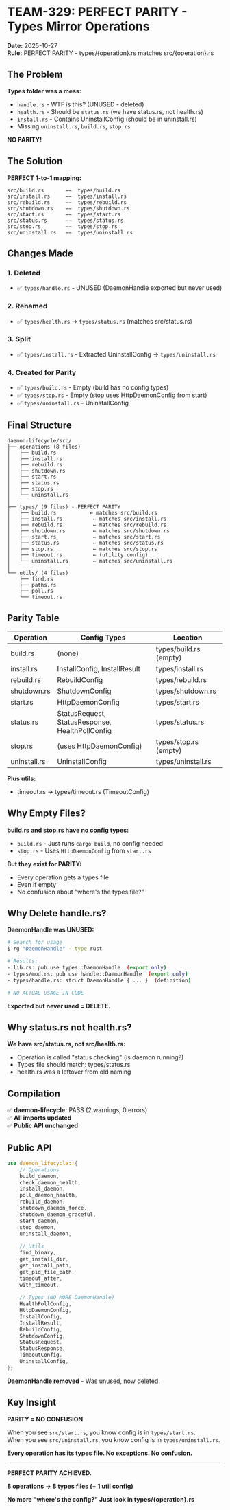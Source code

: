 # TEAM-329: PERFECT PARITY - Types Mirror Operations

**Date:** 2025-10-27  
**Rule:** PERFECT PARITY - types/{operation}.rs matches src/{operation}.rs

## The Problem

**Types folder was a mess:**
- `handle.rs` - WTF is this? (UNUSED - deleted)
- `health.rs` - Should be `status.rs` (we have status.rs, not health.rs)
- `install.rs` - Contains UninstallConfig (should be in uninstall.rs)
- Missing `uninstall.rs`, `build.rs`, `stop.rs`

**NO PARITY!**

## The Solution

**PERFECT 1-to-1 mapping:**

```
src/build.rs       ←→  types/build.rs
src/install.rs     ←→  types/install.rs
src/rebuild.rs     ←→  types/rebuild.rs
src/shutdown.rs    ←→  types/shutdown.rs
src/start.rs       ←→  types/start.rs
src/status.rs      ←→  types/status.rs
src/stop.rs        ←→  types/stop.rs
src/uninstall.rs   ←→  types/uninstall.rs
```

## Changes Made

### 1. Deleted
- ✅ `types/handle.rs` - UNUSED (DaemonHandle exported but never used)

### 2. Renamed
- ✅ `types/health.rs` → `types/status.rs` (matches src/status.rs)

### 3. Split
- ✅ `types/install.rs` - Extracted UninstallConfig → `types/uninstall.rs`

### 4. Created for Parity
- ✅ `types/build.rs` - Empty (build has no config types)
- ✅ `types/stop.rs` - Empty (stop uses HttpDaemonConfig from start)
- ✅ `types/uninstall.rs` - UninstallConfig

## Final Structure

```
daemon-lifecycle/src/
├── operations (8 files)
│   ├── build.rs
│   ├── install.rs
│   ├── rebuild.rs
│   ├── shutdown.rs
│   ├── start.rs
│   ├── status.rs
│   ├── stop.rs
│   └── uninstall.rs
│
├── types/ (9 files) - PERFECT PARITY
│   ├── build.rs           ← matches src/build.rs
│   ├── install.rs          ← matches src/install.rs
│   ├── rebuild.rs          ← matches src/rebuild.rs
│   ├── shutdown.rs         ← matches src/shutdown.rs
│   ├── start.rs            ← matches src/start.rs
│   ├── status.rs           ← matches src/status.rs
│   ├── stop.rs             ← matches src/stop.rs
│   ├── timeout.rs          ← (utility config)
│   └── uninstall.rs        ← matches src/uninstall.rs
│
└── utils/ (4 files)
    ├── find.rs
    ├── paths.rs
    ├── poll.rs
    └── timeout.rs
```

## Parity Table

| Operation | Config Types | Location |
|-----------|-------------|----------|
| build.rs | (none) | types/build.rs (empty) |
| install.rs | InstallConfig, InstallResult | types/install.rs |
| rebuild.rs | RebuildConfig | types/rebuild.rs |
| shutdown.rs | ShutdownConfig | types/shutdown.rs |
| start.rs | HttpDaemonConfig | types/start.rs |
| status.rs | StatusRequest, StatusResponse, HealthPollConfig | types/status.rs |
| stop.rs | (uses HttpDaemonConfig) | types/stop.rs (empty) |
| uninstall.rs | UninstallConfig | types/uninstall.rs |

**Plus utils:**
- timeout.rs → types/timeout.rs (TimeoutConfig)

## Why Empty Files?

**build.rs and stop.rs have no config types:**
- `build.rs` - Just runs `cargo build`, no config needed
- `stop.rs` - Uses `HttpDaemonConfig` from `start.rs`

**But they exist for PARITY:**
- Every operation gets a types file
- Even if empty
- No confusion about "where's the types file?"

## Why Delete handle.rs?

**DaemonHandle was UNUSED:**

```bash
# Search for usage
$ rg "DaemonHandle" --type rust

# Results:
- lib.rs: pub use types::DaemonHandle  (export only)
- types/mod.rs: pub use handle::DaemonHandle  (export only)
- types/handle.rs: struct DaemonHandle { ... }  (definition)

# NO ACTUAL USAGE IN CODE
```

**Exported but never used = DELETE.**

## Why status.rs not health.rs?

**We have src/status.rs, not src/health.rs:**
- Operation is called "status checking" (is daemon running?)
- Types file should match: types/status.rs
- health.rs was a leftover from old naming

## Compilation

✅ **daemon-lifecycle:** PASS (2 warnings, 0 errors)  
✅ **All imports updated**  
✅ **Public API unchanged**

## Public API

```rust
use daemon_lifecycle::{
    // Operations
    build_daemon,
    check_daemon_health,
    install_daemon,
    poll_daemon_health,
    rebuild_daemon,
    shutdown_daemon_force,
    shutdown_daemon_graceful,
    start_daemon,
    stop_daemon,
    uninstall_daemon,
    
    // Utils
    find_binary,
    get_install_dir,
    get_install_path,
    get_pid_file_path,
    timeout_after,
    with_timeout,
    
    // Types (NO MORE DaemonHandle)
    HealthPollConfig,
    HttpDaemonConfig,
    InstallConfig,
    InstallResult,
    RebuildConfig,
    ShutdownConfig,
    StatusRequest,
    StatusResponse,
    TimeoutConfig,
    UninstallConfig,
};
```

**DaemonHandle removed** - Was unused, now deleted.

## Key Insight

**PARITY = NO CONFUSION**

When you see `src/start.rs`, you know config is in `types/start.rs`.  
When you see `src/uninstall.rs`, you know config is in `types/uninstall.rs`.

**Every operation has its types file. No exceptions. No confusion.**

---

**PERFECT PARITY ACHIEVED.**

**8 operations → 8 types files (+ 1 util config)**

**No more "where's the config?" Just look in types/{operation}.rs**
